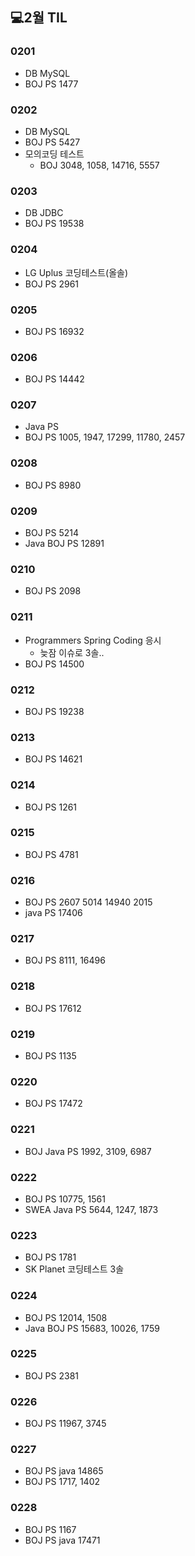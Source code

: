 ## 💻2월 TIL

### 0201
* DB MySQL
* BOJ PS 1477 

### 0202
* DB MySQL
* BOJ PS 5427
* 모의코딩 테스트
    * BOJ 3048, 1058, 14716, 5557

### 0203
* DB JDBC
* BOJ PS 19538

### 0204
* LG Uplus 코딩테스트(올솔)
* BOJ PS 2961

### 0205
* BOJ PS 16932

### 0206
* BOJ PS 14442

### 0207
* Java PS
* BOJ PS 1005, 1947, 17299, 11780, 2457

### 0208
* BOJ PS 8980

### 0209
* BOJ PS 5214
* Java BOJ PS 12891

### 0210
* BOJ PS 2098

### 0211
* Programmers Spring Coding 응시
    * 늦잠 이슈로 3솔..
* BOJ PS 14500

### 0212
* BOJ PS 19238

### 0213
* BOJ PS 14621

### 0214
* BOJ PS 1261

### 0215
* BOJ PS 4781

### 0216
* BOJ PS 2607 5014 14940 2015
* java PS 17406

### 0217
* BOJ PS 8111, 16496

### 0218
* BOJ PS 17612

### 0219
* BOJ PS 1135

### 0220
* BOJ PS 17472

### 0221
* BOJ Java PS 1992, 3109, 6987

### 0222
* BOJ PS 10775, 1561
* SWEA Java PS 5644, 1247, 1873

### 0223
* BOJ PS 1781
* SK Planet 코딩테스트 3솔

### 0224
* BOJ PS 12014, 1508
* Java BOJ PS 15683, 10026, 1759

### 0225
* BOJ PS 2381

### 0226
* BOJ PS 11967, 3745

### 0227
* BOJ PS java 14865
* BOJ PS 1717, 1402

### 0228
* BOJ PS 1167
* BOJ PS java 17471